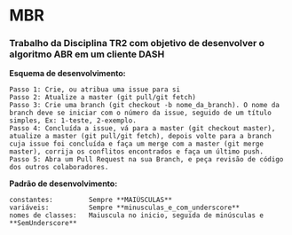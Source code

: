 # MBR
### Trabalho da Disciplina TR2 com objetivo de desenvolver o algoritmo ABR em um cliente DASH


**Esquema de desenvolvimento:**

    Passo 1: Crie, ou atribua uma issue para si
    Passo 2: Atualize a master (git pull/git fetch)
    Passo 3: Crie uma branch (git checkout -b nome_da_branch). O nome da branch deve se iniciar com o número da issue, seguido de um título simples, Ex: 1-teste, 2-exemplo.
    Passo 4: Concluída a issue, vá para a master (git checkout master), atualize a master (git pull/git fetch), depois volte para a branch cuja issue foi concluída e faça um merge com a master (git merge master), corrija os conflitos encontrados e faça um último push.
    Passo 5: Abra um Pull Request na sua Branch, e peça revisão de código dos outros colaboradores.

**Padrão de desenvolvimento:**

    constantes:         Sempre **MAIÚSCULAS**
    variáveis:          Sempre **minusculas_e_com_underscore**
    nomes de classes:   Maiuscula no inicio, seguida de minúsculas e **SemUnderscore**
    
